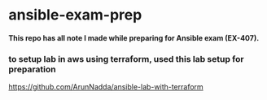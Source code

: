 # ansible-exam-prep

#### This repo has all note I made while preparing for Ansible exam (EX-407).



### to setup lab in aws using terraform, used this lab setup for preparation
https://github.com/ArunNadda/ansible-lab-with-terraform
